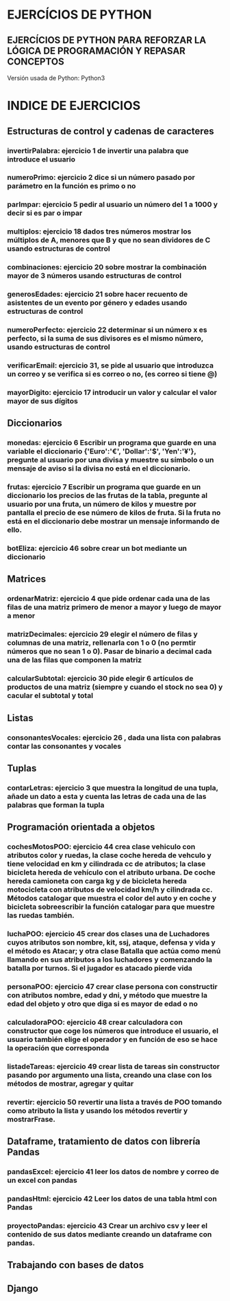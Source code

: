 # EJERCÍCIOS DE PYTHON

## EJERCÍCIOS DE PYTHON PARA REFORZAR LA LÓGICA DE PROGRAMACIÓN Y REPASAR CONCEPTOS
Versión usada de Python: Python3

# INDICE DE EJERCICIOS

## Estructuras de control y cadenas de caracteres

### invertirPalabra: ejercicio 1 de invertir una palabra que introduce el usuario
### numeroPrimo: ejercicio 2 dice si un número pasado por parámetro en la función es primo o no
### parImpar: ejercicio 5 pedir al usuario un número del 1 a 1000 y decir si es par o impar
### multiplos: ejercicio 18 dados tres números mostrar los múltiplos de A, menores que B y que no sean dividores de C usando estructuras de control
### combinaciones: ejercicio 20 sobre mostrar la combinación mayor de 3 números usando estructuras de control
### generosEdades: ejercicio 21 sobre hacer recuento de asistentes de un evento por género y edades usando estructuras de control
### numeroPerfecto: ejercicio 22 determinar si un número x es perfecto, si la suma de sus divisores es el mismo número, usando estructuras de control
### verificarEmail: ejercicio 31, se pide al usuario que introduzca un correo y se verifica si es correo o no, (es correo si tiene @)
### mayorDigito: ejercicio 17 introducir un valor y calcular el valor mayor de sus dígitos


## Diccionarios
### monedas: ejercicio 6 Escribir un programa que guarde en una variable el diccionario {'Euro':'€', 'Dollar':'$', 'Yen':'¥'}, pregunte al usuario por una divisa y muestre su símbolo o un mensaje de aviso si la divisa no está en el diccionario.
### frutas: ejercicio 7 Escribir un programa que guarde en un diccionario los precios de las frutas de la tabla, pregunte al usuario por una fruta, un número de kilos y muestre por pantalla el precio de ese número de kilos de fruta. Si la fruta no está en el diccionario debe mostrar un mensaje informando de ello.
### botEliza: ejercicio 46 sobre crear un bot mediante un diccionario

## Matrices

### ordenarMatriz: ejercicio 4 que pide ordenar cada una de las filas de una matriz primero de menor a mayor y luego de mayor a menor
### matrizDecimales: ejercicio 29 elegir el número de filas y columnas de una matriz, rellenarla con 1 o 0 (no permtir números que no sean 1 o 0). Pasar de binario a decimal cada una de las filas que componen la matriz
### calcularSubtotal: ejercicio 30 pide elegir 6 artículos de productos de una matriz (siempre y cuando el stock no sea 0) y cacular el subtotal y total

## Listas

### consonantesVocales: ejercicio 26 , dada una lista con palabras contar las consonantes y vocales

## Tuplas

### contarLetras: ejercicio 3 que muestra la longitud de una tupla, añade un dato a esta y cuenta las letras de cada una de las palabras que forman la tupla

## Programación orientada a objetos
### cochesMotosPOO: ejercicio 44 crea clase vehiculo con atributos color y ruedas, la clase coche hereda de vehculo y tiene velocidad en km y cilindrada cc de atributos; la clase bicicleta hereda de vehículo con el atributo urbana. De coche hereda camioneta con carga kg y de bicicleta hereda motocicleta con atributos de velocidad km/h y cilindrada cc. Métodos catalogar que muestra el color del auto y en coche y bicicleta sobreescribir la función catalogar para que muestre las ruedas también.
### luchaPOO: ejercicio 45 crear dos clases una de Luchadores cuyos atributos son nombre, kit, ssj, ataque, defensa y vida y el método es Atacar; y otra clase Batalla que actúa como menú llamando en sus atributos a los luchadores y comenzando la batalla por turnos. Si el jugador es atacado pierde vida
### personaPOO: ejercicio 47 crear clase persona con constructir con atributos nombre, edad y dni, y método que muestre la edad del objeto y otro que diga si es mayor de edad o no
### calculadoraPOO: ejercicio 48 crear calculadora con constructor que coge los números que introduce el usuario, el usuario también elige el operador y en función de eso se hace la operación que corresponda
### listadeTareas: ejercicio 49 crear lista de tareas sin constructor pasando por argumento una lista, creando una clase con los métodos de mostrar, agregar y quitar
### revertir: ejercicio 50 revertir una lista a través de POO tomando como atributo la lista y usando los métodos revertir y mostrarFrase.

## Dataframe, tratamiento de datos con librería Pandas
### pandasExcel: ejercicio 41 leer los datos de nombre y correo de un excel con pandas
### pandasHtml: ejercicio 42 Leer los datos de una tabla html con Pandas
### proyectoPandas: ejercicio 43 Crear un archivo csv y leer el contenido de sus datos mediante creando un dataframe con pandas.

## Trabajando con bases de datos

## Django

